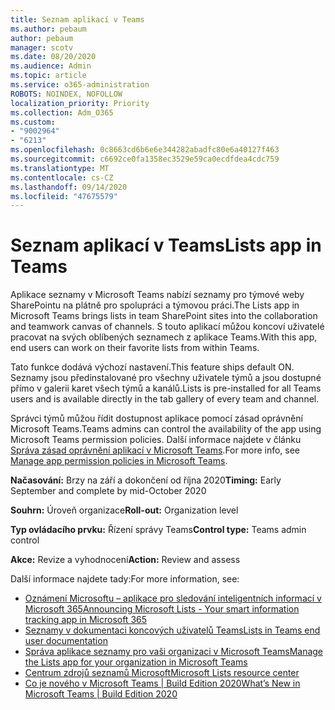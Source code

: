 ```yaml
---
title: Seznam aplikací v Teams
ms.author: pebaum
author: pebaum
manager: scotv
ms.date: 08/20/2020
ms.audience: Admin
ms.topic: article
ms.service: o365-administration
ROBOTS: NOINDEX, NOFOLLOW
localization_priority: Priority
ms.collection: Adm_O365
ms.custom:
- "9002964"
- "6213"
ms.openlocfilehash: 0c8663cd6b6e6e344282abadfc80e6a40127f463
ms.sourcegitcommit: c6692ce0fa1358ec3529e59ca0ecdfdea4cdc759
ms.translationtype: MT
ms.contentlocale: cs-CZ
ms.lasthandoff: 09/14/2020
ms.locfileid: "47675579"
---
```

# <a name="lists-app-in-teams"></a><span data-ttu-id="3f424-102">Seznam aplikací v Teams</span><span class="sxs-lookup"><span data-stu-id="3f424-102">Lists app in Teams</span></span>

<span data-ttu-id="3f424-103">Aplikace seznamy v Microsoft Teams nabízí seznamy pro týmové weby SharePointu na plátně pro spolupráci a týmovou práci.</span><span class="sxs-lookup"><span data-stu-id="3f424-103">The Lists app in Microsoft Teams brings lists in team SharePoint sites into the collaboration and teamwork canvas of channels.</span></span> <span data-ttu-id="3f424-104">S touto aplikací můžou koncoví uživatelé pracovat na svých oblíbených seznamech z aplikace Teams.</span><span class="sxs-lookup"><span data-stu-id="3f424-104">With this app, end users can work on their favorite lists from within Teams.</span></span>  

<span data-ttu-id="3f424-105">Tato funkce dodává výchozí nastavení.</span><span class="sxs-lookup"><span data-stu-id="3f424-105">This feature ships default ON.</span></span> <span data-ttu-id="3f424-106">Seznamy jsou předinstalované pro všechny uživatele týmů a jsou dostupné přímo v galerii karet všech týmů a kanálů.</span><span class="sxs-lookup"><span data-stu-id="3f424-106">Lists is pre-installed for all Teams users and is available directly in the tab gallery of every team and channel.</span></span>  

<span data-ttu-id="3f424-107">Správci týmů můžou řídit dostupnost aplikace pomocí zásad oprávnění Microsoft Teams.</span><span class="sxs-lookup"><span data-stu-id="3f424-107">Teams admins can control the availability of the app using Microsoft Teams permission policies.</span></span> <span data-ttu-id="3f424-108">Další informace najdete v článku [Správa zásad oprávnění aplikací v Microsoft Teams](https://docs.microsoft.com/microsoftteams/teams-app-permission-policies).</span><span class="sxs-lookup"><span data-stu-id="3f424-108">For more info, see [Manage app permission policies in Microsoft Teams](https://docs.microsoft.com/microsoftteams/teams-app-permission-policies).</span></span>

<span data-ttu-id="3f424-109">**Načasování:** Brzy na září a dokončení od října 2020</span><span class="sxs-lookup"><span data-stu-id="3f424-109">**Timing:** Early September and complete by mid-October 2020</span></span>  

<span data-ttu-id="3f424-110">**Souhrn:** Úroveň organizace</span><span class="sxs-lookup"><span data-stu-id="3f424-110">**Roll-out:** Organization level</span></span>  

<span data-ttu-id="3f424-111">**Typ ovládacího prvku:**  Řízení správy Teams</span><span class="sxs-lookup"><span data-stu-id="3f424-111">**Control type:**  Teams admin control</span></span>  

<span data-ttu-id="3f424-112">**Akce:**  Revize a vyhodnocení</span><span class="sxs-lookup"><span data-stu-id="3f424-112">**Action:**  Review and assess</span></span>

<span data-ttu-id="3f424-113">Další informace najdete tady:</span><span class="sxs-lookup"><span data-stu-id="3f424-113">For more information, see:</span></span> 

- [<span data-ttu-id="3f424-114">Oznámení Microsoftu – aplikace pro sledování inteligentních informací v Microsoft 365</span><span class="sxs-lookup"><span data-stu-id="3f424-114">Announcing Microsoft Lists - Your smart information tracking app in Microsoft 365</span></span>](https://techcommunity.microsoft.com/t5/microsoft-365-blog/announcing-microsoft-lists-your-smart-information-tracking-app/ba-p/1372233)
- [<span data-ttu-id="3f424-115">Seznamy v dokumentaci koncových uživatelů Teams</span><span class="sxs-lookup"><span data-stu-id="3f424-115">Lists in Teams end user documentation</span></span>](https://support.microsoft.com/office/get-started-with-lists-in-microsoft-taeams-c971e46b-b36c-491b-9c35-efeddd0297db)
- [<span data-ttu-id="3f424-116">Správa aplikace seznamy pro vaši organizaci v Microsoft Teams</span><span class="sxs-lookup"><span data-stu-id="3f424-116">Manage the Lists app for your organization in Microsoft Teams</span></span>](https://docs.microsoft.com/microsoftteams/manage-lists-app)
- [<span data-ttu-id="3f424-117">Centrum zdrojů seznamů Microsoft</span><span class="sxs-lookup"><span data-stu-id="3f424-117">Microsoft Lists resource center</span></span>](https://aka.ms/MSLists)
- [<span data-ttu-id="3f424-118">Co je nového v Microsoft Teams | Build Edition 2020</span><span class="sxs-lookup"><span data-stu-id="3f424-118">What’s New in Microsoft Teams | Build Edition 2020</span></span>](https://techcommunity.microsoft.com/t5/microsoft-teams-blog/what-s-new-in-microsoft-teams-build-edition-2020/ba-p/1394224)